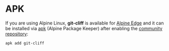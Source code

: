 # APK

If you are using Alpine Linux, **git-cliff** is available for [Alpine Edge](https://pkgs.alpinelinux.org/packages?name=git-cliff&branch=edge) and it can be installed via [apk](https://wiki.alpinelinux.org/wiki/Alpine_Package_Keeper) (Alpine Package Keeper) after enabling the [community repository](https://wiki.alpinelinux.org/wiki/Repositories):

```bash
apk add git-cliff
```
